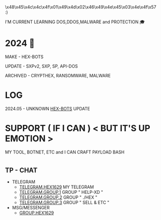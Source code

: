 \x48\x45\x4c\x4c\x4f\x01\x49\x4d\x02\x46\x49\x4e\x45\x03\x4e\x4f\x57 :)

I'M CURRENT LEARNING DOS,DDOS,MALWARE and PROTECTION 🎓

# 2024 📃
MAKE     - HEX-BOTS

UPDATE   - SXPv2, SXP, SP, API-DOS

ARCHIVED - CRYPTHEX, RANSOMWARE, MALWARE
#

# LOG
2024.05 - UNKNOWN [HEX-BOTS](https://github.com/Hex1629/HEX-BOTS) UPDATE
#

# SUPPORT ( IF I CAN ) < BUT IT'S UP EMOTION >
MY TOOL, BOTNET, ETC and I CAN CRAFT PAYLOAD BASH
#

## TP - CHAT
* TELEGRAM
  * [TELEGRAM.HEX1629](https://t.me/IDKOTHERHEX1629) MY TELEGRAM
  * [TELEGRAM.GROUP.1](https://t.me/+WpR2XtW7NZxmZjc1) GROUP " HELP-XD "
  * [TELEGRAM.GROUP.2](https://t.me/+gcA7xQYlsK83ZmRl) GROUP " ./HEX "
  * [TELEGRAM.GROUP.3](https://t.me/+B99JZJFtCa01MmVl) GROUP " SELL & ETC "
* MSG/MESSENGER
  * [GROUP.HEX1629](https://m.me/j/Abbet7d8o2MWH26z/) 
#
